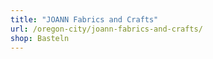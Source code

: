```yaml
---
title: "JOANN Fabrics and Crafts"
url: /oregon-city/joann-fabrics-and-crafts/
shop: Basteln
---
```

